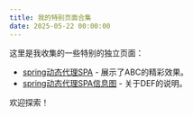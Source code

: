 ```yaml
---
title: 我的特别页面合集
date: 2025-05-22 00:00:00
---
```


这里是我收集的一些特别的独立页面：

* <a href="/my-page-collection/my-pages/spring动态代理SPA.html" target="_blank" rel="noopener noreferrer">spring动态代理SPA</a> - 展示了ABC的精彩效果。
* <a href="/my-page-collection/my-pages/spring动态代理SPA信息图.html" target="_blank" rel="noopener noreferrer">spring动态代理SPA信息图</a> - 关于DEF的说明。


欢迎探索！